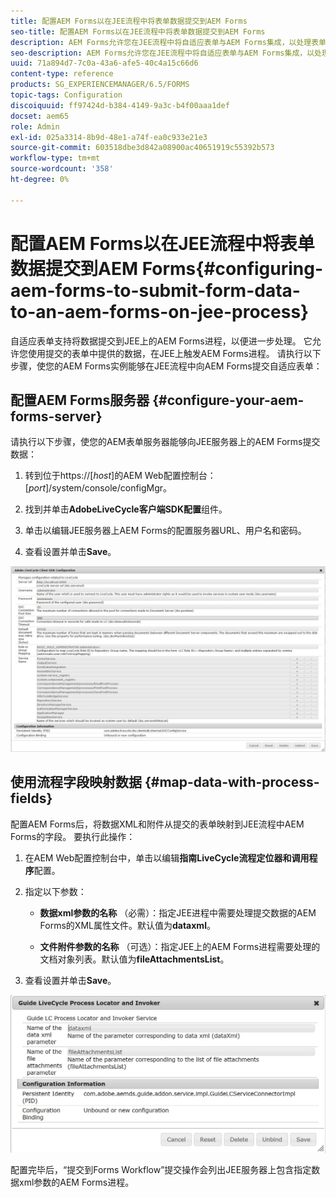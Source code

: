 ```yaml
---
title: 配置AEM Forms以在JEE流程中将表单数据提交到AEM Forms
seo-title: 配置AEM Forms以在JEE流程中将表单数据提交到AEM Forms
description: AEM Forms允许您在JEE流程中将自适应表单与AEM Forms集成，以处理表单数据。
seo-description: AEM Forms允许您在JEE流程中将自适应表单与AEM Forms集成，以处理表单数据。
uuid: 71a894d7-7c0a-43a6-afe5-40c4a15c66d6
content-type: reference
products: SG_EXPERIENCEMANAGER/6.5/FORMS
topic-tags: Configuration
discoiquuid: ff97424d-b384-4149-9a3c-b4f00aaa1def
docset: aem65
role: Admin
exl-id: 025a3314-8b9d-48e1-a74f-ea0c933e21e3
source-git-commit: 603518dbe3d842a08900ac40651919c55392b573
workflow-type: tm+mt
source-wordcount: '358'
ht-degree: 0%

---
```


# 配置AEM Forms以在JEE流程中将表单数据提交到AEM Forms{#configuring-aem-forms-to-submit-form-data-to-an-aem-forms-on-jee-process}

自适应表单支持将数据提交到JEE上的AEM Forms进程，以便进一步处理。 它允许您使用提交的表单中提供的数据，在JEE上触发AEM Forms进程。 请执行以下步骤，使您的AEM Forms实例能够在JEE流程中向AEM Forms提交自适应表单：

## 配置AEM Forms服务器 {#configure-your-aem-forms-server}

请执行以下步骤，使您的AEM表单服务器能够向JEE服务器上的AEM Forms提交数据：

1. 转到位于https://[*host*]&#x200B;的AEM Web配置控制台：[*port*]/system/console/configMgr。

1. 找到并单击&#x200B;**AdobeLiveCycle客户端SDK配置**&#x200B;组件。
1. 单击以编辑JEE服务器上AEM Forms的配置服务器URL、用户名和密码。
1. 查看设置并单击&#x200B;**Save**。

![AdobeLiveCycle客户端SDK配置](assets/clientsdkconfiguration.jpg)

## 使用流程字段映射数据 {#map-data-with-process-fields}

配置AEM Forms后，将数据XML和附件从提交的表单映射到JEE流程中AEM Forms的字段。 要执行此操作：

1. 在AEM Web配置控制台中，单击以编辑&#x200B;**指南LiveCycle流程定位器和调用程序**&#x200B;配置。
1. 指定以下参数：

   * **数据xml参数的名称** （必需）：指定JEE进程中需要处理提交数据的AEM Forms的XML属性文件。默认值为&#x200B;**dataxml**。

   * **文件附件参数的名称** （可选）：指定JEE上的AEM Forms进程需要处理的文档对象列表。默认值为&#x200B;**fileAttachmentsList**。

1. 查看设置并单击&#x200B;**Save**。

![指南LiveCycle流程定位器和发票人](assets/test3.jpg)

配置完毕后，“提交到Forms Workflow”提交操作会列出JEE服务器上包含指定数据xml参数的AEM Forms进程。
